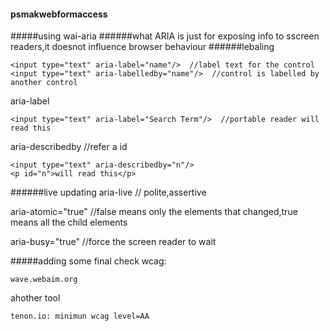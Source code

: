 #### psmakwebformaccess
#####using wai-aria
######what
ARIA is just for exposing info to sscreen readers,it doesnot influence browser behaviour
######lebaling
```
<input type="text" aria-label="name"/>  //label text for the control
<input type="text" aria-labelledby="name"/>  //control is labelled by another control
```
aria-label
```
<input type="text" aria-label="Search Term"/>  //portable reader will read this
```
aria-describedby   //refer a id
```
<input type="text" aria-describedby="n"/> 
<p id="n">will read this</p>
```
######live updating
aria-live  // polite,assertive  

aria-atomic="true"  //false means only the elements that changed,true means all the child elements  

aria-busy="true" //force the screen reader to wait

#####adding some final
check wcag:
```
wave.webaim.org
```
ahother tool
```
tenon.io: minimun wcag level=AA
```
